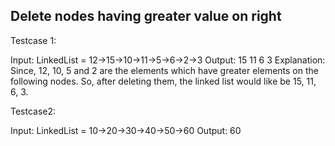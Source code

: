 Delete nodes having greater value on right
-------------------------------------------

Testcase 1:

Input:
LinkedList = 12->15->10->11->5->6->2->3
Output: 15 11 6 3
Explanation: Since, 12, 10, 5 and 2 are
the elements which have greater elements
on the following nodes. So, after deleting
them, the linked list would like be 15,
11, 6, 3.

Testcase2:

Input:
LinkedList = 10->20->30->40->50->60
Output: 60